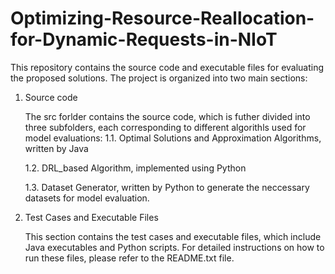 # Optimizing-Resource-Reallocation-for-Dynamic-Requests-in-NIoT

This repository contains the source code and executable files for evaluating the proposed solutions. The project is organized into two main sections:

1. Source code

   The src forlder contains the source code, which is futher divided into three subfolders, each corresponding to different algorithls used for model evaluations:
      1.1. Optimal Solutions and Approximation Algorithms, written by Java
  
      1.2. DRL_based Algorithm, implemented using Python
  
      1.3. Dataset Generator, written by Python to generate the neccessary datasets for model evaluation.
     
3. Test Cases and Executable Files

   This section contains the test cases and executable files, which include Java executables and Python scripts. For detailed instructions on how to run these files, please refer to the README.txt file.
